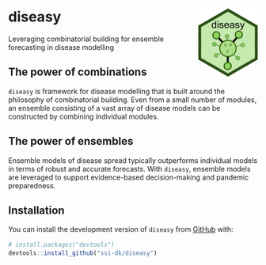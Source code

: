 # diseasy <img src="man/figures/logo.png" align="right" height="138" />
Leveraging combinatorial building for ensemble forecasting in disease modelling 

## The power of combinations
`diseasy` is framework for disease modelling that is built around the philosophy of combinatorial building.
Even from a small number of modules, an ensemble consisting of a vast array of disease models can be constructed by combining individual modules.

## The power of ensembles
Ensemble models of disease spread typically outperforms individual models in terms of robust and accurate forecasts.
With `diseasy`, ensemble models are leveraged to support evidence-based decision-making and pandemic preparedness.

## Installation

You can install the development version of `diseasy` from [GitHub](https://github.com/) with:

``` r
# install.packages("devtools")
devtools::install_github("ssi-dk/diseasy")
```
